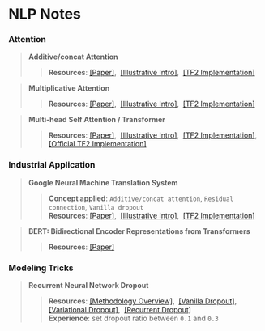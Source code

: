 # NLP Notes
 
### Attention

>**Additive/concat Attention**
>>**Resources**: [[Paper]](https://github.com/ywu94/NLP-Notes/blob/master/Papers/[Attention]Neural-Machine-Translation-by-Jointly-Learning-to-Align-and-Translate.pdf),&nbsp; [[Illustrative Intro]](https://towardsdatascience.com/attn-illustrated-attention-5ec4ad276ee3),&nbsp; [[TF2 Implementation]](https://github.com/ywu94/NLP-Notes/blob/master/Implementations/add-attn-tf2implementation.py)

>**Multiplicative Attention**
>>**Resources**: [[Paper]](https://github.com/ywu94/NLP-Notes/blob/master/Papers/[Attention]Effective-Approaches-to-Attention-based-Neural-Machine-Translation.pdf),&nbsp; [[Illustrative Intro]](https://towardsdatascience.com/attn-illustrated-attention-5ec4ad276ee3),&nbsp; [[TF2 Implementation]](https://github.com/ywu94/NLP-Notes/blob/master/Implementations/mul-attn-tf2implementation.py)

>**Multi-head Self Attention / Transformer**
>>**Resources**: [[Paper]](https://github.com/ywu94/NLP-Notes/blob/master/Papers/[Attention]Attention-Is-All-You-Need.pdf),&nbsp; [[Illustrative Intro]](http://jalammar.github.io/illustrated-transformer/),&nbsp; [[TF2 Implementation]](https://github.com/ywu94/NLP-Notes/blob/master/Implementations/transformer-tf2implementation.py),&nbsp;
[[Official TF2 Implementation]](https://www.tensorflow.org/tutorials/text/transformer)
 
### Industrial Application

>**Google Neural Machine Translation System**
>>**Concept applied**: `Additive/concat attention`, `Residual connection`, `Vanilla dropout` <br/>**Resources**: [[Paper]](https://github.com/ywu94/NLP-Notes/blob/master/Papers/[Industry]Google%E2%80%99s-Neural-Machine-Translation-System.pdf),&nbsp; [[Illustrative Intro]](https://towardsdatascience.com/attn-illustrated-attention-5ec4ad276ee3),&nbsp; [[TF2 Implementation]](https://github.com/ywu94/NLP-Notes/blob/master/Implementations/gnmt-tf2implementation.py)

>**BERT: Bidirectional Encoder Representations from Transformers**
>>**Resources**: [[Paper]](https://github.com/ywu94/NLP-Notes/blob/master/Papers/%5BIndustry%5DBERT-Pre-training-of-Deep%20Bidirectional-Transformers-for-Language-Understanding.pdf)
   
### Modeling Tricks

>**Recurrent Neural Network Dropout**
>>**Resources**: [[Methodology Overview]](https://medium.com/@bingobee01/a-review-of-dropout-as-applied-to-rnns-72e79ecd5b7b),&nbsp; [[Vanilla Dropout]](https://github.com/ywu94/NLP-Notes/blob/master/Papers/%5BRNN-Dropout%5DRecurrent-Neural-Network-Regularization.pdf),&nbsp; [[Variational Dropout]](https://github.com/ywu94/NLP-Notes/blob/master/Papers/%5BRNN-Dropout%5DA-Theoretically-Grounded-Application-of-Dropout-in-Recurrent-Neural-Networks.pdf),&nbsp; [[Recurrent Dropout]](https://github.com/ywu94/NLP-Notes/blob/master/Papers/%5BRNN-Dropout%5DRecurrent-Dropout-without-Memory-Loss.pdf)<br/>**Experience**: set dropout ratio between `0.1` and `0.3`

